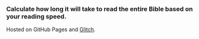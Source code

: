  ### Calculate how long it will take to read the entire Bible based on your reading speed.
 Hosted on GitHub Pages and [Glitch](https://west-bubble-petunia.glitch.me/).
